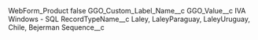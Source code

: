 <?xml version="1.0" encoding="UTF-8"?>
<CustomMetadata xmlns="http://soap.sforce.com/2006/04/metadata" xmlns:xsi="http://www.w3.org/2001/XMLSchema-instance" xmlns:xsd="http://www.w3.org/2001/XMLSchema">
    <label>WebForm_Product</label>
    <protected>false</protected>
    <values>
        <field>GGO_Custom_Label_Name__c</field>
        <value xsi:nil="true"/>
    </values>
    <values>
        <field>GGO_Value__c</field>
        <value xsi:type="xsd:string">IVA Windows - SQL</value>
    </values>
    <values>
        <field>RecordTypeName__c</field>
        <value xsi:type="xsd:string">Laley, LaleyParaguay, LaleyUruguay, Chile, Bejerman</value>
    </values>
    <values>
        <field>Sequence__c</field>
        <value xsi:nil="true"/>
    </values>
</CustomMetadata>
